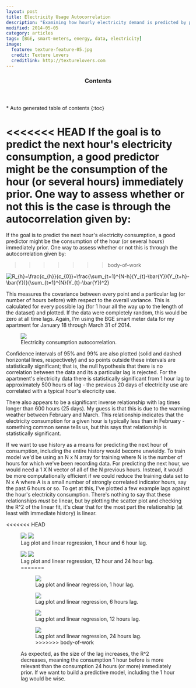 ```yaml
---
layout: post
title: Electricity Usage Autocorrelation
description: "Examining how hourly electricity demand is predicted by previous demand."
modified: 2014-05-05
category: articles
tags: [BGE, smart-meters, energy, data, electricity]
image:
  feature: texture-feature-05.jpg
  credit: Texture Lovers
  creditlink: http://texturelovers.com
---
```


<section id="table-of-contents" class="toc">
  <header>
    <h3>Contents</h3>
  </header>
<div id="drawer" markdown="1">
*  Auto generated table of contents
{:toc}
</div>
</section><!-- /#table-of-contents -->

<<<<<<< HEAD
If the goal is to predict the next hour's electricity consumption, a good predictor might be the consumption of the hour (or several hours) immediately prior.  One way to assess whether or not this is the case is through the autocorrelation given by:
=======
If the goal is to predict the next hour's electricity consumption, a good predictor might be the consumption of the hour (or several hours) immediately prior.  One way to assess whether or not this is through the autocorrelation given by:
>>>>>>> body-of-work

<img src="http://latex.codecogs.com/png.latex?R_{h}=\frac{c_{h}}{c_{0}}=\frac{\sum_{t=1}^{N-h}(Y_{t}-\bar{Y})(Y_{t+h}-\bar{Y})}{\sum_{t=1}^{N}(Y_{t}-\bar{Y})^2}  " alt="R_{h}=\frac{c_{h}}{c_{0}}=\frac{\sum_{t=1}^{N-h}(Y_{t}-\bar{Y})(Y_{t+h}-\bar{Y})}{\sum_{t=1}^{N}(Y_{t}-\bar{Y})^2}"/>

This measures the covariance between every point and a particular lag (or number of hours before) with respect to the overall variance.  This is calculated for every possible lag (for 1 hour all the way up to the length of the dataset) and plotted.  If the data were completely random, this would be zero at all time lags.  Again, I'm using the BGE smart meter data for my apartment for January 18 through March 31 of 2014.

<figure>
  <a href="{{ site.url }}/images/Elec_Autocorrelation.png"><img src="{{ site.url }}/images/Elec_Autocorrelation.png"></a>
  <figcaption>Electricity consumption autocorrelation.</figcaption>
</figure>

Confidence intervals of 95% and 99% are also plotted (solid and dashed horizontal lines, respectively) and so points outside these intervals are statistically significant; that is, the null hypothesis that there is no correlation between the data and its a particular lag is rejected.  For the apartment's electricity data there is statistically significant from 1 hour lag to approximately 500 hours of lag - the previous 20 days of electricity use are correlated with a typical hour's elecricity use.

There also appears to be a significant inverse relationship with lag times longer than 600 hours (25 days).  My guess is that this is due to the warming weather between February and March.  This relationship indicates that the electricity consumption for a given hour is typically less than in February - something common sense tells us, but this says that relationship is statistically significant.

If we want to use history as a means for predicting the next hour of consumption, including the entire history would become unwieldy.  To train  model we'd be using an N x N array for training where N is the number of hours for which we've been recording data.  For predicting the next hour, we would need a 1 X N vector of all of the N previous hours.  Instead, it would be more computationally efficient if we could reduce the training data set to N x A where A is a small number of strongly correlated indicator hours, say the past 6 hours or so.  To get at this, I've plotted a few example lags against the hour's electricity consumption.  There's nothing to say that these relationships *must* be linear, but by plotting the scatter plot and checking the R^2 of the linear fit, it's clear that for the most part the relationship (at least with immediate history) is linear.

<<<<<<< HEAD
<figure class='half'>
  <a href="{{ site.url }}/images/Elec_Lag_1hour.png"><img src="{{ site.url }}/images/Elec_Lag_1hour.png"></a>
  <a href="{{ site.url }}/images/Elec_Lag_6hour.png"><img src="{{ site.url }}/images/Elec_Lag_6hour.png"></a>
  <figcaption>Lag plot and linear regression, 1 hour and 6 hour lag.</figcaption>
</figure>

<figure class='half'>
  <a href="{{ site.url }}/images/Elec_Lag_12hour.png"><img src="{{ site.url }}/images/Elec_Lag_12hour.png"></a>
  <a href="{{ site.url }}/images/Elec_Lag_24hour.png"><img src="{{ site.url }}/images/Elec_Lag_24hour.png"></a>
  <figcaption>Lag plot and linear regression, 12 hour and 24 hour lag.</figcaption>
=======
<figure>
  <a href="{{ site.url }}/images/Elec_Lag_1hour.png"><img src="{{ site.url }}/images/Elec_Lag_1hour.png"></a>
  <figcaption>Lag plot and linear regression, 1 hour lag.</figcaption>
</figure>

<figure>
  <a href="{{ site.url }}/images/Elec_Lag_6hour.png"><img src="{{ site.url }}/images/Elec_Lag_6hour.png"></a>
  <figcaption>Lag plot and linear regression, 6 hours lag.</figcaption>
</figure>

<figure>
  <a href="{{ site.url }}/images/Elec_Lag_12hour.png"><img src="{{ site.url }}/images/Elec_Lag_12hour.png"></a>
  <figcaption>Lag plot and linear regression, 12 hours lag.</figcaption>
</figure>

<figure>
  <a href="{{ site.url }}/images/Elec_Lag_24hour.png"><img src="{{ site.url }}/images/Elec_Lag_24hour.png"></a>
  <figcaption>Lag plot and linear regression, 24 hours lag.</figcaption>
>>>>>>> body-of-work
</figure>

As expected, as the size of the lag increases, the R^2 decreases, meaning the consumption 1 hour before is more relevant than the consumption 24 hours (or more) immediately prior.  If we want to build a predictive model, including the 1 hour lag would be wise.







